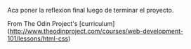 Aca poner la reflexion final luego de terminar el proyecto.

From The Odin Project's [curriculum] (http://www.theodinproject.com/courses/web-development-101/lessons/html-css)